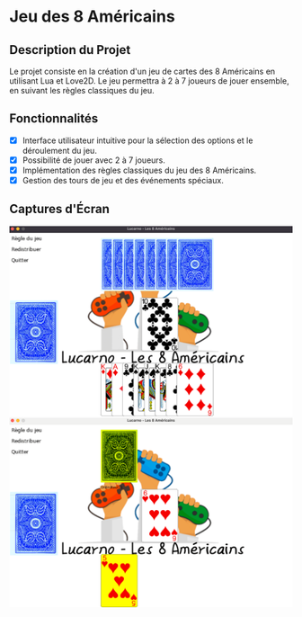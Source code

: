 # Jeu des 8 Américains


## Description du Projet

Le projet consiste en la création d'un jeu de cartes des 8 Américains en utilisant Lua et Love2D. Le jeu permettra à 2 à 7 joueurs de jouer ensemble, en suivant les règles classiques du jeu.

## Fonctionnalités

- [x] Interface utilisateur intuitive pour la sélection des options et le déroulement du jeu.
- [x] Possibilité de jouer avec 2 à 7 joueurs.
- [x] Implémentation des règles classiques du jeu des 8 Américains.
- [x] Gestion des tours de jeu et des événements spéciaux.

## Captures d'Écran

![Capture d'écran 1](screenshot.png)
![Capture d'écran 2](screenshot2.png)
